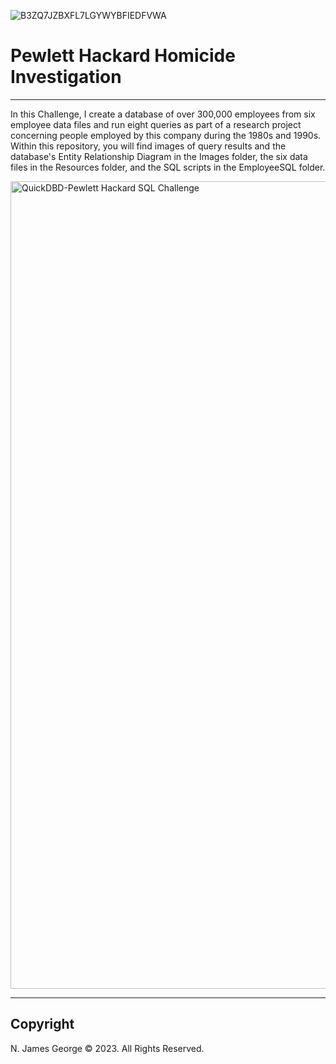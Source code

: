 ![B3ZQ7JZBXFL7LGYWYBFIEDFVWA](https://github.com/njgeorge000158/Data-Modeling-and-SQL-Queries-for-Employee-Database/assets/137228821/f7085dd1-4539-4a8c-8e58-2c440dad585f)

# Pewlett Hackard Homicide Investigation
----
In this Challenge, I create a database of over 300,000 employees from six employee data files and run eight queries as part of a research project concerning people employed by this company during the 1980s and 1990s.  Within this repository, you will find images of query results and the database's Entity Relationship Diagram in the Images folder, the six data files in the Resources folder, and the SQL scripts in the EmployeeSQL folder. 

<img width="1292" alt="QuickDBD-Pewlett Hackard SQL Challenge" src="https://github.com/njgeorge000158/sql_challenge/assets/137228821/ee434709-1b33-43d8-94f1-7b097f87b5cb">

----

## Copyright

N. James George © 2023. All Rights Reserved.
